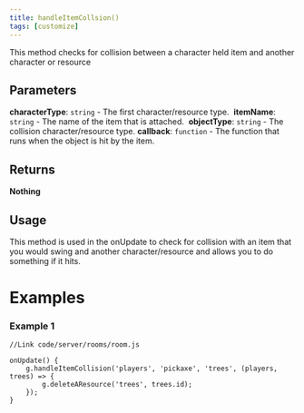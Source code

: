 ```yaml
---
title: handleItemCollsion()
tags: [customize]
---
```

This method checks for collision between a character held item and another character or resource
## Parameters
**characterType**: `string` - The first character/resource type.
​
**itemName**: `string` - The name of the item that is attached.
​
**objectType**: `string` - The collision character/resource type.
​
**callback**: `function` - The function that runs when the object is hit by the item.
## Returns
**Nothing**
## Usage
This method is used in the onUpdate to check for collision with an item that you would swing and another character/resource and allows you to do something if it hits.
# Examples
### Example 1
```
//Link code/server/rooms/room.js
​
onUpdate() {
	g.handleItemCollision('players', 'pickaxe', 'trees', (players, trees) => {
		g.deleteAResource('trees', trees.id);
	});
}
```
